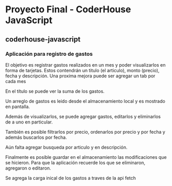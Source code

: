 # Proyecto Final - CoderHouse JavaScript
## coderhouse-javascript
### Aplicación para registro de gastos
El objetivo es registrar gastos realizados en un mes y poder visualizarlos en forma de tarjetas. Estos contendrán un titulo (el articulo), monto (precio), fecha y descripción. Una proxima mejora puede ser agregar un tab por cada mes

En el título se puede ver la suma de los gastos.

Un arreglo de gastos es leido desde el almacenamiento local y es mostrado en pantalla. 

Además de visualizarlos, se puede agregar gastos, editarlos y eliminarlos de a uno en particular.

También es posible filtrarlos por precio, ordenarlos por precio y por fecha y además buscarlos por fecha.

Aún falta agregar busqueda por articulo y en descripción.

Finalmente es posible guardar en el almacenamiento las modificaciones que se hicieron. Para que la aplicación recuerde los que se eliminaron, agregaron o editaron.

Se agrega la carga inical de los gastos a traves de la api fetch